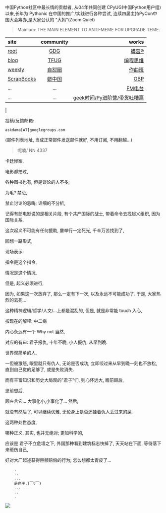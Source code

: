 中国Python社区中最长情的贡献者, 从04年共同创建 CPyUG(中国Python用户组)以来,长年为 Pythonic 在中国的推广/实践进行各种尝试, 连续四届主持PyCon中国大会筹办,是大家公认的 "大妈"(Zoom.Quiet)

> Mainium: THE MAIN ELEMENT TO ANTI-MEME FOR UPGRADE TEME.

| site | community | works |
| :-----| :----: | ----: |
| [root](http://zoomquiet.io/) | [GDG](https://blog.zhgdg.org/) | [蟒营®](https://doc.101.camp/) |
| [blog](https://blog.zoomquiet.io/pages/zoomquiet.html) | [TFUG](http://zh.tfug.world/) | [编程思维](https://py.101.camp/) |
| [weekly](http://weekly.pychina.org/) | [自怼圈](https://du.101.camp/) | [作曲班](https://mu.101.camp/) |
| [ScrapBooks](https://zoomquiet.io/collection.html) | [蟒中国](https://pychina.org/) | [OBP](https://zoomquiet.io/obp/index.html) |
| ... | ... | [FM电台](https://fm.101.camp/) |
| ... | ... | [geek时间/Py进阶营/带货吐糟篇](https://fm.101.camp/2020/geek2py-dama.html) 
 |


投稿/反馈邮箱:

    askdama[AT]googlegroups.com

(邮件列表地址, 
当成正常邮件发送邮件就好, 不用订阅, 不用翻越...)


> ​呢喃/ NN 4337



​卡廷惨案,

电影都拍过,

各种图书也有,
但是谈论的人不多;

为毛?
禁忌,

禁止讨论的忌晦;
详细的不分析,

记得有部电影说的是相关片段,
有个共产国际的战士,
带着命令去找起义组织,
因为国际关系,

这次起义不可能有任何援助,
嘦举行一定死光,
千辛万苦找到了,

回想一路形式,

现场表示:

指令是这个指令,

情况是这个情况,

但是,
起义必须进行,

因为,
如果这一次放弃了,
那么一定有下一次,
以及永远不可能成功了.
于是,
大家热烈的去死...


这种精神逻辑/哲学/人文/...上都是混乱的,
但是,
就是非常能 touch 入心,

按现在的解释: 中二病

内心永远有一个 Why not
当然,

对应的有曰: 
君子报仇,
十年不晩,
小人报仇,
从早到晩.


世界观简单的人,

一但被激怒,
眼里就只有仇人,
无论是否成功,
立即咬过来从早到晩一刻也不放松,
直到自己觉的足够了,
或是失败消失.


而有丰富知识和历史大局观的"君子"们,
则心怀远大,
瞻前顾后,

思前想后,

顾左言它...
大事化小,小事化了...
然后,

就没有然后了,
可以继续优雅,
无论身上是否还挂着仇人丢过来的屎.


这两种处世态度,

哪种正义,
其实, 也并无绝对;
更加科学的,

应该是 君子不立危墙之下,
外国那种看到建筑标志快掉了,
天天站在下面,
等待落下来砸伤自己,

好对大厂起述获得巨额赔偿的行为;
怎么想都太青皮了...






```
    .
    ..
    ...
    是也乎,(￣▽￣)
    ...
    ..
    .
```

![](http://ydlj.zoomquiet.top/ipic/2021-04-02-zq42-today-card-2104.003.jpeg)







